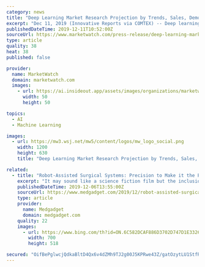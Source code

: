 ```yaml
---
category: news
title: "Deep Learning Market Research Projection by Trends, Sales, Demographic Data, Predicted Revenue, Outlook Analysis and Forecast To 2025"
excerpt: "Dec 11, 2019 (Innovative Reports via COMTEX) -- Deep learning is a subfield of machine learning that consist of a series of computer instructions or algorithms that is inspired by the function and structure of the brain. Deep learning is widely known as artificial neural networks or deep neural networks. Deep neural networks are a set of ..."
publishedDateTime: 2019-12-11T10:52:00Z
sourceUrl: https://www.marketwatch.com/press-release/deep-learning-market-research-projection-by-trends-sales-demographic-data-predicted-revenue-outlook-analysis-and-forecast-to-2025-2019-12-11
type: article
quality: 38
heat: 38
published: false

provider:
  name: MarketWatch
  domain: marketwatch.com
  images:
    - url: https://ai.insideout.app/assets/images/organizations/marketwatch.com-50x50.jpg
      width: 50
      height: 50

topics:
  - AI
  - Machine Learning

images:
  - url: https://mw3.wsj.net/mw5/content/logos/mw_logo_social.png
    width: 1200
    height: 630
    title: "Deep Learning Market Research Projection by Trends, Sales, Demographic Data, Predicted Revenue, Outlook Analysis and Forecast To 2025"

related:
  - title: "Robot-Assisted Surgical Systems: Precision to Make it the Premier Force| Detailed Study by Market Research Future with Upcoming Trends"
    excerpt: "It may sound like a science fiction film but the inclusion of robot-assisted surgical systems is gaining momentum across the myriad segments of the healthcare sector. This is due to the constant rise in the demand for precision, technological progress, high intake of artificial intelligence (AI), better technological progress, and the rising ..."
    publishedDateTime: 2019-12-06T13:55:00Z
    sourceUrl: https://www.medgadget.com/2019/12/robot-assisted-surgical-systems-precision-to-make-it-the-premier-force-detailed-study-by-market-research-future-with-upcoming-trends.html
    type: article
    provider:
      name: Medgadget
      domain: medgadget.com
    quality: 22
    images:
      - url: https://www.bing.com/th?id=ON.6C582DCAF886D3702D747D1E33266DD0
        width: 700
        height: 518

secured: "OifBePglwcjQdkaBltD4Qx6v4dZMh9TJ2g00J5KPRwe43Z/gatOzytLU1StfR9nc0f4CPh09EusU9mAn6MwNWn59ILQa2YVCoBUlFN445zpGxRAFCZjtU+j8Pq3G80KnVyAtjTl5Y5Y2wNbFlF8pa9DPOjzihdiVkywRsuX4lobue9NYJXiInQ+0z42YfJmknyLjDmDvS5U7Yeuuc+2dgqmgxJVPTehOnHYHUPx7699nhBQ0lI7qDcUyPM0sgCwdEYUDL2ILAoQInrRbdIGaLw==;sIF5jdXIUeKK+cI1GlNKeQ=="
---
```


